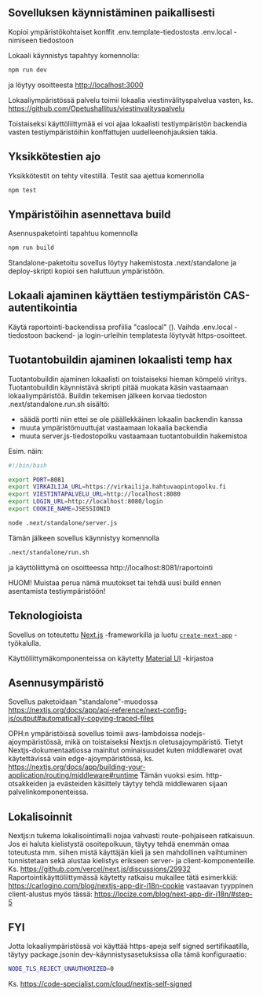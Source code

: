 ## Sovelluksen käynnistäminen paikallisesti

Kopioi ympäristökohtaiset konffit .env.template-tiedostosta .env.local -nimiseen tiedostoon

Lokaali käynnistys tapahtyy komennolla:

```bash
npm run dev
```

ja löytyy osoitteesta [http://localhost:3000](http://localhost:3000) 

Lokaaliympäristössä palvelu toimii lokaalia viestinvälityspalvelua vasten, ks.
https://github.com/Opetushallitus/viestinvalityspalvelu

Toistaiseksi käyttöliittymää ei voi ajaa lokaalisti testiympäristön backendia vasten testiympäristöihin konffattujen uudelleenohjauksien takia.

## Yksikkötestien ajo

Yksikkötestit on tehty vitestillä. Testit saa ajettua komennolla

```bash
npm test
```

## Ympäristöihin asennettava build

Asennuspaketointi tapahtuu komennolla

```bash
npm run build
```

Standalone-paketoitu sovellus löytyy hakemistosta .next/standalone ja deploy-skripti kopioi sen haluttuun ympäristöön.

## Lokaali ajaminen käyttäen testiympäristön CAS-autentikointia

Käytä raportointi-backendissa profiilia "caslocal" ().
Vaihda .env.local -tiedostoon backend- ja login-urleihin templatesta löytyvät https-osoitteet.

## Tuotantobuildin ajaminen lokaalisti temp hax

Tuotantobuildin ajaminen lokaalisti on toistaiseksi hieman kömpelö viritys. Tuotantobuildin käynnistävä skripti pitää muokata käsin vastaamaan lokaaliympäristöä.
Buildin tekemisen jälkeen korvaa tiedoston .next/standalone.run.sh sisältö: 
* säädä portti niin ettei se ole päällekkäinen lokaalin backendin kanssa
* muuta ympäristömuuttujat vastaamaan lokaalia backendia
* muuta server.js-tiedostopolku vastaamaan tuotantobuildin hakemistoa

Esim. näin:
```bash
#!/bin/bash

export PORT=8081
export VIRKAILIJA_URL=https://virkailija.hahtuvaopintopolku.fi
export VIESTINTAPALVELU_URL=http://localhost:8080
export LOGIN_URL=http://localhost:8080/login
export COOKIE_NAME=JSESSIONID

node .next/standalone/server.js
```
Tämän jälkeen sovellus käynnistyy komennolla
```bash
.next/standalone/run.sh
```

ja käyttöliittymä on osoitteessa http://localhost:8081/raportointi

HUOM! Muistaa perua nämä muutokset tai tehdä uusi build ennen asentamista testiympäristöön!

## Teknologioista

Sovellus on toteutettu [Next.js](https://nextjs.org/) -frameworkilla ja luotu [`create-next-app`](https://github.com/vercel/next.js/tree/canary/packages/create-next-app) -työkalulla.

Käyttöliittymäkomponenteissa on käytetty [Material UI](https://mui.com/material-ui/getting-started/) -kirjastoa

## Asennusympäristö

Sovellus paketoidaan "standalone"-muodossa https://nextjs.org/docs/app/api-reference/next-config-js/output#automatically-copying-traced-files

OPH:n ympäristöissä sovellus toimii aws-lambdoissa nodejs-ajoympäristössä, mikä on toistaiseksi Nextjs:n oletusajoympäristö. 
Tietyt Nextjs-dokumentaatiossa mainitut ominaisuudet kuten middlewaret ovat käytettävissä vain edge-ajoympäristössä, ks. https://nextjs.org/docs/app/building-your-application/routing/middleware#runtime
Tämän vuoksi esim. http-otsakkeiden ja evästeiden käsittely täytyy tehdä middlewaren sijaan palvelinkomponenteissa.

## Lokalisoinnit

Nextjs:n tukema lokalisointimalli nojaa vahvasti route-pohjaiseen ratkaisuun. 
Jos ei haluta kielistystä osoitepolkuun, täytyy tehdä enemmän omaa toteutusta mm.
siihen mistä käyttäjän kieli ja sen mahdollinen vaihtuminen tunnistetaan sekä alustaa kielistys erikseen server- ja client-komponenteille.
Ks. https://github.com/vercel/next.js/discussions/29932
Raportointikäyttöliittymässä käytetty ratkaisu mukailee tätä esimerkkiä: 
https://carlogino.com/blog/nextjs-app-dir-i18n-cookie
vastaavan tyyppinen client-alustus myös tässä:
https://locize.com/blog/next-app-dir-i18n/#step-5

## FYI

Jotta lokaaliympäristössä voi käyttää https-apeja self signed sertifikaatilla, täytyy package.jsonin dev-käynnistysasetuksissa olla tämä konfiguraatio:

```bash
NODE_TLS_REJECT_UNAUTHORIZED=0
```

Ks. https://code-specialist.com/cloud/nextjs-self-signed